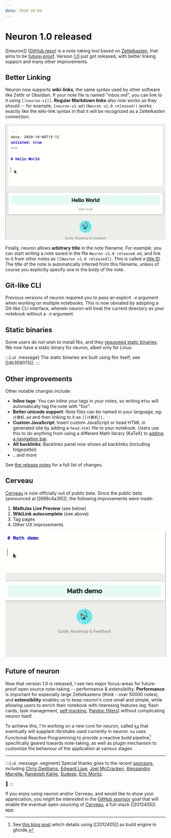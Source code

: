 ```yaml
---
date: 2020-10-09
---
```


# Neuron 1.0 released

[[neuron]] ([GitHub repo](https://github.com/srid/neuron)) is a note-taking tool based on [Zettelkasten](https://neuron.zettel.page/zettelkasten.html), that aims to be [future-proof](https://neuron.zettel.page/philosophy.html). Version [1.0](https://github.com/srid/neuron/releases/tag/1.0.0.0) just got released, with better linking support and many other improvements.

## Better Linking

Neuron now supports **wiki-links**, the same syntax used by other software like Zettlr or Obsidian. If your note file is named "inbox.md", you can link to it using `[[neuron-v1]]`. **Regular Markdown links** also now works as they should -- for example, `[neuron-v1.md](Neuron v1.0 released!)` works exactly like the wiki-link syntax in that it will be recognized as a Zettelkasten connection.

![Cerveau wikilink demo](./static/cerveau-wikilink-compl.gif)

Finally, neuron allows **arbitrary title** in the note filename. For example, you can start writing a note saved in the file `Neuron v1.0 released.md`, and link to it from other notes as `[[Neuron v1.0 released]]`. This is called a [title ID](https://neuron.zettel.page/id.html). The title of the note is automatically inferred from this filename, unless of course you explicitly specify one in the body of the note.

## Git-like CLI

Previous versions of neuron required you to pass an explicit `-d` argument when working on multiple notebooks. This is now obviated by adopting a Git-like CLI interface, wherein neuron will treat the current directory as your notebook without a `-d` argument.

## Static binaries

Some users do not wish to install Nix, and they [requested static binaries](https://github.com/srid/neuron/issues/183). We now have a static binary for neuron, albeit only for Linux.

:::{.ui .message}
The static binaries are built using Nix itself; see [[db359075]].
:::

## Other improvements

Other notable changes include:

- **Inline tags**: You can inline your tags in your notes, so writing `#foo` will automatically tag the note with "foo".
- **Better unicode support**: Note files can be named in your language, eg: `计算机.md` and then linking to it as `[[计算机]]`.
- **Custom JavaScript**: Insert custom JavaScript or head HTML in generated site by adding a `head.html` file to your notebook. Users use this to do anything from using a different Math library (KaTeX) to [adding a navigation bar](https://truong.io/notes/).
- **All backlinks**: Backlinks panel now shows all backlinks (including folgezettel)
- .. and more

See [the release notes](https://github.com/srid/neuron/releases/tag/1.0.0.0) for a full list of changes.

## Cerveau

[Cerveau](https://www.cerveau.app) is now officially out of public beta. Since the public beta (announced at [[689c4a39]]), the following improvements were made:

1. **MathJax Live Preview** (see below)
2. **WikiLink autocomplete** (see above)
3. Tag pages
4. Other UX improvements

![Cerveau math demo](./static/cerveau-math.gif)


## Future of neuron

Now that version 1.0 is released, I see  two major focus-areas for future-proof open source note-taking -- performance & extensibility. **Performance** is important for especially large Zettelkastens (think - over 50000 notes), and **extensibility** enables us to keep neuron's core small and simple, while allowing users to enrich their notebook with interesing features (eg: flash cards, task management, [self-tracking](https://www.gibney.de/a_syntax_for_self-tracking), [Pandoc filters](https://github.com/srid/neuron/issues/228#issuecomment-670290253)) without complicating neuron itself.

To achieve this, I'm working on a new core for neuron, called [`ka`](https://github.com/srid/ka) that eventually will supplant rib/shake used currently in neuron. `ka` uses Functional Reactive Programming to provide a reactive build pipeline[^ghcide] specifically geared towards note-taking, as well as plugin mechanism to customize the behaviour of the application at various stages.

---

:::{.ui .message .segment}
Special thanks goes to the recent [sponsors][sponsor], including
 [Chris Gwilliams](https://github.com/encima),
 [Edward Liaw](https://github.com/edliaw),
 [Joel McCracken](https://github.com/joelmccracken),
 [Alessandro Marrella](https://github.com/amarrella),
 [Randolph Kahle](https://github.com/RandolphKahle),
 [Sudeep](https://github.com/sudeepdino008),
 [Eric Moritz](https://github.com/ericmoritz).

💖
:::


If you enjoy using neuron and/or Cerveau, and would like to show your appreciation, you might be interested in the [GitHub sponsor][sponsor] goal that will enable the eventual open-sourcing of [Cerveau][cerveau], a full-stack [[2012405]] app.

[sponsor]: https://github.com/sponsors/srid
[cerveau]: https://www.cerveau.app

[^ghcide]: See [this blog post](https://mpickering.github.io/posts/2020-03-16-ghcide-reflex.html) which details using [[2012405]] as build engine in ghcide.
